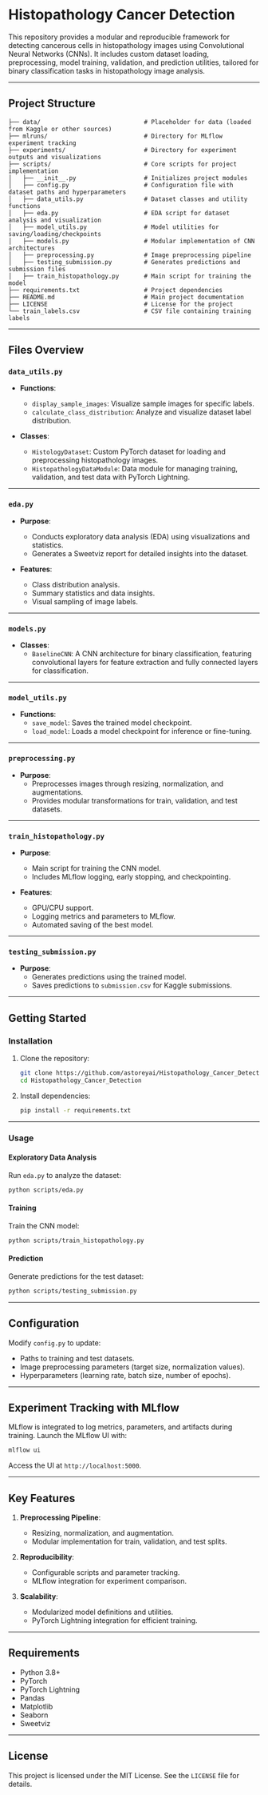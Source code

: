 # Histopathology Cancer Detection

This repository provides a modular and reproducible framework for detecting cancerous cells in histopathology images using Convolutional Neural Networks (CNNs). It includes custom dataset loading, preprocessing, model training, validation, and prediction utilities, tailored for binary classification tasks in histopathology image analysis.

---

## Project Structure

```plaintext
├── data/                             # Placeholder for data (loaded from Kaggle or other sources)
├── mlruns/                           # Directory for MLflow experiment tracking
├── experiments/                      # Directory for experiment outputs and visualizations
├── scripts/                          # Core scripts for project implementation
│   ├── __init__.py                   # Initializes project modules
│   ├── config.py                     # Configuration file with dataset paths and hyperparameters
│   ├── data_utils.py                 # Dataset classes and utility functions
│   ├── eda.py                        # EDA script for dataset analysis and visualization
│   ├── model_utils.py                # Model utilities for saving/loading/checkpoints
│   ├── models.py                     # Modular implementation of CNN architectures
│   ├── preprocessing.py              # Image preprocessing pipeline
│   ├── testing_submission.py         # Generates predictions and submission files
│   ├── train_histopathology.py       # Main script for training the model
├── requirements.txt                  # Project dependencies
├── README.md                         # Main project documentation
├── LICENSE                           # License for the project
└── train_labels.csv                  # CSV file containing training labels
```

---

## Files Overview

### `data_utils.py`
- **Functions**:
  - `display_sample_images`: Visualize sample images for specific labels.
  - `calculate_class_distribution`: Analyze and visualize dataset label distribution.

- **Classes**:
  - `HistologyDataset`: Custom PyTorch dataset for loading and preprocessing histopathology images.
  - `HistopathologyDataModule`: Data module for managing training, validation, and test data with PyTorch Lightning.

---

### `eda.py`
- **Purpose**:
  - Conducts exploratory data analysis (EDA) using visualizations and statistics.
  - Generates a Sweetviz report for detailed insights into the dataset.

- **Features**:
  - Class distribution analysis.
  - Summary statistics and data insights.
  - Visual sampling of image labels.

---

### `models.py`
- **Classes**:
  - `BaselineCNN`: A CNN architecture for binary classification, featuring convolutional layers for feature extraction and fully connected layers for classification.

---

### `model_utils.py`
- **Functions**:
  - `save_model`: Saves the trained model checkpoint.
  - `load_model`: Loads a model checkpoint for inference or fine-tuning.

---

### `preprocessing.py`
- **Purpose**:
  - Preprocesses images through resizing, normalization, and augmentations.
  - Provides modular transformations for train, validation, and test datasets.

---

### `train_histopathology.py`
- **Purpose**:
  - Main script for training the CNN model.
  - Includes MLflow logging, early stopping, and checkpointing.

- **Features**:
  - GPU/CPU support.
  - Logging metrics and parameters to MLflow.
  - Automated saving of the best model.

---

### `testing_submission.py`
- **Purpose**:
  - Generates predictions using the trained model.
  - Saves predictions to `submission.csv` for Kaggle submissions.

---

## Getting Started

### Installation
1. Clone the repository:
   ```bash
   git clone https://github.com/astoreyai/Histopathology_Cancer_Detection.git
   cd Histopathology_Cancer_Detection
   ```

2. Install dependencies:
   ```bash
   pip install -r requirements.txt
   ```

---

### Usage

#### **Exploratory Data Analysis**
Run `eda.py` to analyze the dataset:
```bash
python scripts/eda.py
```

#### **Training**
Train the CNN model:
```bash
python scripts/train_histopathology.py
```

#### **Prediction**
Generate predictions for the test dataset:
```bash
python scripts/testing_submission.py
```

---

## Configuration

Modify `config.py` to update:
- Paths to training and test datasets.
- Image preprocessing parameters (target size, normalization values).
- Hyperparameters (learning rate, batch size, number of epochs).

---

## Experiment Tracking with MLflow

MLflow is integrated to log metrics, parameters, and artifacts during training. Launch the MLflow UI with:
```bash
mlflow ui
```
Access the UI at `http://localhost:5000`.

---

## Key Features
1. **Preprocessing Pipeline**:
   - Resizing, normalization, and augmentation.
   - Modular implementation for train, validation, and test splits.

2. **Reproducibility**:
   - Configurable scripts and parameter tracking.
   - MLflow integration for experiment comparison.

3. **Scalability**:
   - Modularized model definitions and utilities.
   - PyTorch Lightning integration for efficient training.

---

## Requirements

- Python 3.8+
- PyTorch
- PyTorch Lightning
- Pandas
- Matplotlib
- Seaborn
- Sweetviz

---

## License

This project is licensed under the MIT License. See the `LICENSE` file for details.